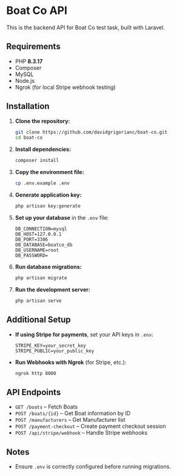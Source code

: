 # Boat Co API

This is the backend API for Boat Co test task, built with Laravel.

## Requirements
- PHP **8.3.17**
- Composer
- MySQL
- Node.js 
- Ngrok (for local Stripe webhook testing)

## Installation

1. **Clone the repository:**
   ```sh
   git clone https://github.com/davidgrigorianc/boat-co.git
   cd boat-co
   ```

2. **Install dependencies:**
   ```sh
   composer install
   ```

3. **Copy the environment file:**
   ```sh
   cp .env.example .env
   ```

4. **Generate application key:**
   ```sh
   php artisan key:generate
   ```

5. **Set up your database** in the `.env` file:
   ```env
   DB_CONNECTION=mysql
   DB_HOST=127.0.0.1
   DB_PORT=3306
   DB_DATABASE=boatco_db
   DB_USERNAME=root
   DB_PASSWORD=
   ```

6. **Run database migrations:**
   ```sh
   php artisan migrate
   ```

7. **Run the development server:**
   ```sh
   php artisan serve
   ```

## Additional Setup

- **If using Stripe for payments**, set your API keys in `.env`:
  ```env
  STRIPE_KEY=your_secret_key
  STRIPE_PUBLIC=your_public_key
  ```

- **Run Webhooks with Ngrok** (for Stripe, etc.):
  ```sh
  ngrok http 8000
  ```

## API Endpoints

- `GET /boats`               – Fetch Boats
- `POST /boats/{id}`         – Get Boat information by ID
- `POST /manufacturers`      – Get Manufacturer list
- `POST /payment-checkout`   – Create payment checkout session
- `POST /api/stripe/webhook` – Handle Stripe webhooks

## Notes
- Ensure `.env` is correctly configured before running migrations.



